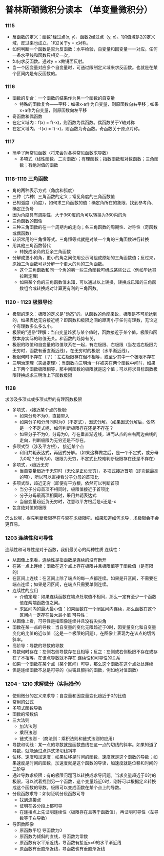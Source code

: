 # 普林斯顿微积分读本 （单变量微积分）

### 1115
- 反函数的定义：函数1经过点(x, y)，函数2经过点（y, x)。1的值域是2的定义域，反过来也成立。1和2关于y = x对称。
- 如何判断一个函数是否为反函数：水平检验，自变量和因变量一一对应。任何一条水平线和函数只相交一次。
- 如何求反函数。通过y = x做镜面反射。
- 当一个因变量对应多个自变量时，可通过限制定义域来求反函数。也就是在某个区间内是有反函数的。

### 1116
- 函数的复合：一个函数的结果作为另一个函数的自变量
	- 特殊的函数复合——平移：如果x-a作为自变量，则原函数向右平移；如果x+a作为自变量，则原函数向左平移
- 奇函数和偶函数
 - 在定义域内：f(x) = f(-x)，则函数为偶函数。偶函数关于Y轴对称
 - 在定义域内，-f(x) = f(-x)，则函数为奇函数。奇函数关于原点对称。

### 1117
- 简单了解常见函数（将来会对各种常见函数求导数）
	- 多项式（线性函数、二次函数）；有理函数；指数函数和对数函数；三角函数；有绝对值的函数


### 1118-1119 三角函数
- 角的两种表示方式（角度和弧度）
- 三种（六种）三角函数的定义；常见角度的三角函数值
- 已知弧度（角度），如何求三角函数的值：确定角所在的象限、找到参考角、确定正负号
 - 因为角度具有周期性，大于360度的角可以转换为360内的角
- 三角函数的图像
 - 三种三角函数的在一个周期内的走向；各三角函数的周期性、对称性（奇函数或偶函数）
- 认识常用的三角恒等式。三角恒等式就是对某一个角的三角函数进行转换
 - 用其他三角函数替代
	- 转换成余角的互余三角函数
 - 分解成更小的角，更小的角之间使用公示可组成原始的三角函数值；反过来，原始三角函数可以分解一个更大的角的三角函数。
	- 这个三角函数和同一个角的另一些三角函数可组成某些公式（例如毕达哥拉斯定理）
	- 如果某个角的三角函数值未知，可以通过以上转换，转换成已知的三角函数组合或转换成对计算更有利的三角函数。

### 1120 - 1123 极限导论
- 极限的定义：极限的定义是"动态"的。从函数的角度来说，极限是不可能达到的，如果表达无穷接近呢？即函数和极限之间的距离小于任何有理数，无论这个有理数多么多么小。
- 极限的"通俗"理解：当自变量趋紧与某个值时，函数接近于某个值。极限和函数本身实际的取值无关。和函数的趋势有关。
- 极限的取值和自变量的取值联系在一起，有左极限、右极限（当左或右极限为无穷时，函数有垂直渐近线），在无穷时的极限（水平渐近线）。
- 极限何时不存在（？）：左右极限存在但不相等，或至少其中一个极限不存在
- 三明治定理（夹逼定理）：当函数向三明治一样被夹在两个函数中间时，如果上下两个函数极限相等，那中间函数的极限就是这个值；可以将求目标函数极限转换成求三明治上下函数极限

### 1128
求涉及多项式或多项式型的有理函数极限
- 多项式，x接近某个点的极限:
	- 如果分母不为0，直接带入
	- 如果分子和分母同时为0（不定式），因式分解。（如果因式分解后，依然是一个不定式呢，如何判断极限存在还是不存在？
	- 如果分子不为0，分母为0，存在垂直渐近线，进而从点的左右两边曲线的走向，判断极限为无穷还是不存在。
- 多项式型（涉及平方根）， 接近某个点
	- 利用共轭表达式，再因式分解。（如果这样做之后，是一个不定式，或分母为0呢？分母为0，极限为无穷，不定式比较难判断极限存在还是不存在）
- 多项式，x趋近无穷
	- 当自变量趋近于无穷时（无论是正负无穷），多项式接近首项（即次数最高的项），所以可以直接看分子分母的首项比
- 多项式型，趋近无穷（即便有平方根，依然可以判断首项
	- 当分子分母首项不相同时，极限值接近于首项比
	- 分子分母最高项相同时，采用共轭表达式
	- 当自变量趋近负无穷时，注意取平方根后是x还是-x
- 包含绝对值的极限

怎么说呢，得先判断极限存在与否在求极限吧，如果知道如何求导，求极限会不会更容易。

### 1203 连续性和可导性
连续性和可导性是对于函数，我们最关心的两种性质
连续性：
- 从图像上来看，连续性是指函数是连续的没有断开
- 在某一点上连续：函数在这个点上存在极限并且极限值等于函数值（是有限的）
- 在区间上连续：在区间上除了端点的每一点都连续。如果是开区间，不需要在端点连续；如果是闭区间，在端点只需要单侧连续。
- 连续性的应用
	- 介值定理：如果连续函数在端点处取值不相同，那么一定有至少一个函数值在两端函数值之间。
	- 求区间内的最大最小值：如果函数在一个闭区间内连续，那么函数在这个区间内一定存在最大最小值
可导性：
- 从图像上看，可导性是指图像连续并且没有尖尖角
- 函数在某一点的导数：当自变量的变化无限趋近于0时，因变量变化和自变量变化的比值的近似值（这是一个极限的问题）。在图像上表现为在该点的切线斜率。
- 高阶导：导数的导数的导数
- 导数何时存在：左侧右侧导数存在且相等；反之：左侧或右侧极限不存在或存在了不相等，在该点导数就不存在
连续性和可导性的关系
- 如果一个函数在某个点（某个区间）可导，那么这个函数在这个点处处连续
- 但是连续函数不总是可导的（尖锐且颤抖的函数，例如绝对值函数）

### 1204 - 1210 求解微分（实际操作）
- 使用微分的定义来求导：自变量和因变量变化趋近于0的比值
- 常用的公式
 - 多项式函数导数
 - 函数的常数倍
- 三大法则
	- 加法法则
	- 乘积法则
	- 链式法则
	-（商法则：乘积法则和链式法则的应用）
- 导数和切线：某一点的导数就是函数曲线在这一点的切线的斜率。如果知道了导数，就能通过点斜式求切线斜率
- 位移、速度和加速度：如果位移是时间的函数，速度就是这个函数的导数；如果速度是时间的函数，加速度就是这个函数的导读，加速度就是位移和时间的二阶导
- 通过导数求极限：有的极限问题可以转换成求导问题。当求变量趋近于0时的极限，可以试着找到另一个函数，这个变量趋近0时，刚好可以根据定义转换成这个函数的导数。极限可以变成函数在某个点上的导数。
- 分段函数求导：如何证明分段函数可导
	- 找到连接点
	- 证明在各分段上都可导
	- 在连接点上先证明连续性（极限存在且等于函数值），再证明可导性（左导数等于右导数）
- 导函数图像
	- 原函数平坦 导函数为0
	- 原函数为倾斜的直线，导函数为常数
	- 原函数有水平渐近线，导函数有接近y=0的水平渐近线
	- 原函数有垂直渐近线，导函数也有垂直渐近线